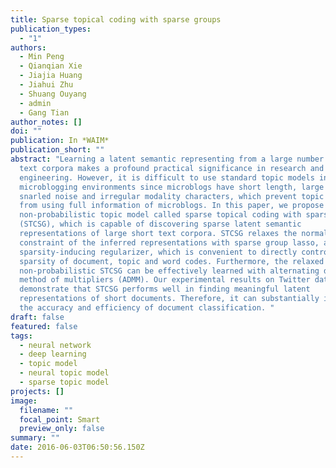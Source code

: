 ```yaml
---
title: Sparse topical coding with sparse groups
publication_types:
  - "1"
authors:
  - Min Peng
  - Qianqian Xie
  - Jiajia Huang
  - Jiahui Zhu
  - Shuang Ouyang
  - admin
  - Gang Tian
author_notes: []
doi: ""
publication: In *WAIM*
publication_short: ""
abstract: "Learning a latent semantic representing from a large number of short
  text corpora makes a profound practical significance in research and
  engineering. However, it is difficult to use standard topic models in
  microblogging environments since microblogs have short length, large amount,
  snarled noise and irregular modality characters, which prevent topic models
  from using full information of microblogs. In this paper, we propose a novel
  non-probabilistic topic model called sparse topical coding with sparse groups
  (STCSG), which is capable of discovering sparse latent semantic
  representations of large short text corpora. STCSG relaxes the normalization
  constraint of the inferred representations with sparse group lasso, a
  sparsity-inducing regularizer, which is convenient to directly control the
  sparsity of document, topic and word codes. Furthermore, the relaxed
  non-probabilistic STCSG can be effectively learned with alternating direction
  method of multipliers (ADMM). Our experimental results on Twitter dataset
  demonstrate that STCSG performs well in finding meaningful latent
  representations of short documents. Therefore, it can substantially improve
  the accuracy and efficiency of document classification. "
draft: false
featured: false
tags:
  - neural network
  - deep learning
  - topic model
  - neural topic model
  - sparse topic model
projects: []
image:
  filename: ""
  focal_point: Smart
  preview_only: false
summary: ""
date: 2016-06-03T06:50:56.150Z
---
```

